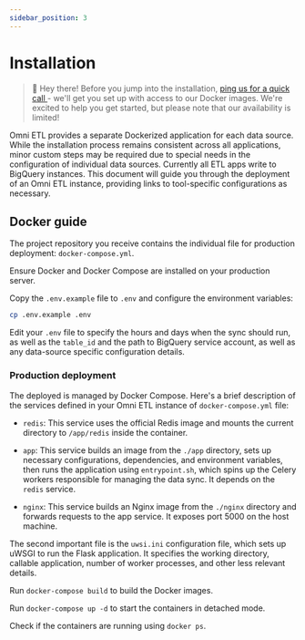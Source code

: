 ```yaml
---
sidebar_position: 3
---
```


# Installation

> 👋 Hey there! Before you jump into the installation, [ping us for a quick call ](https://www.datomni.com/contact) - we'll get you set up with access to our Docker images. We're excited to help you get started, but please note that our availability is limited!

Omni ETL provides a separate Dockerized application for each data source. While the installation process remains consistent across all applications, minor custom steps may be required due to special needs in the configuration of individual data sources. Currently all ETL apps write to BigQuery instances. This document will guide you through the deployment of an Omni ETL instance, providing links to tool-specific configurations as necessary.
<!-- 
## Table of contents

- [Docker Guide](#docker-guide)
  - [Introduction](#introduction)
  - [Quick Start](#quick-start)
  - [Production Deployment](#production-deployment)
  - [Local Deployment](#local-deployment)
  - [Docker File](#docker-file) -->

## Docker guide

The project repository you receive contains the individual file for production deployment: `docker-compose.yml`.

Ensure Docker and Docker Compose are installed on your production server.

Copy the `.env.example` file to `.env` and configure the environment variables:

```bash
cp .env.example .env
```

Edit your `.env` file to specify the hours and days when the sync should run, as well as the `table_id` and the path to BigQuery service account, as well as any data-source specific configuration details.

### Production deployment

The deployed is managed by Docker Compose. Here's a brief description of the services defined in your Omni ETL instance of `docker-compose.yml` file:

- `redis`: This service uses the official Redis image and mounts the current directory to `/app/redis` inside the container.

- `app`: This service builds an image from the `./app` directory, sets up necessary configurations, dependencies, and environment variables, then runs the application using `entrypoint.sh`, which spins up the Celery workers responsible for managing the data sync. It depends on the `redis` service.

- `nginx`: This service builds an Nginx image from the `./nginx` directory and forwards requests to the app service. It exposes port 5000 on the host machine.

The second important file is the `uwsi.ini` configuration file, which sets up uWSGI to run the Flask application. It specifies the working directory, callable application, number of worker processes, and other less relevant details.

Run `docker-compose build` to build the Docker images.

Run `docker-compose up -d` to start the containers in detached mode.

Check if the containers are running using `docker ps`.